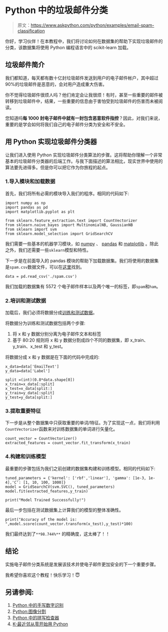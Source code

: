 # Python 中的垃圾邮件分类

> 原文：<https://www.askpython.com/python/examples/email-spam-classification>

你好，学习伙伴！在本教程中，我们将讨论如何在数据集的帮助下实现垃圾邮件的分类，该数据集将使用 Python 编程语言中的 scikit-learn 加载。

## 垃圾邮件简介

我们都知道，每天都有数十亿封垃圾邮件发送到用户的电子邮件帐户，其中超过 90%的垃圾邮件是恶意的，会对用户造成重大伤害。

你不觉得垃圾邮件很烦人吗？他们肯定会让我很烦！有时，甚至一些重要的邮件被转移到垃圾邮件中，结果，一些重要的信息由于害怕受到垃圾邮件的伤害而未被阅读。

您知道吗**每 1000 封电子邮件中就有一封包含恶意软件指控**？因此，对我们来说，重要的是学会如何将我们自己的电子邮件分类为安全和不安全。

## 用 Python 实现垃圾邮件分类器

让我们进入使用 Python 实现垃圾邮件分类算法的步骤。这将帮助你理解一个非常基本的垃圾邮件分类器的后端工作。与我下面描述的算法相比，现实世界中使用的算法要先进得多。但是你可以把它作为你旅程的起点。

### 1.导入模块和加载数据

首先，我们将所有必需的模块导入我们的程序。相同的代码如下:

```
import numpy as np
import pandas as pd
import matplotlib.pyplot as plt

from sklearn.feature_extraction.text import CountVectorizer
from sklearn.naive_bayes import MultinomialNB, GaussianNB
from sklearn import svm
from sklearn.model_selection import GridSearchCV

```

我们需要一些基本的机器学习模块，如 [numpy](https://www.askpython.com/python-modules/numpy/numpy-bitwise-operations) 、 [pandas](https://www.askpython.com/python-modules/pandas/python-pandas-module-tutorial) 和 [matplotlib](https://www.askpython.com/python-modules/matplotlib/python-matplotlib) 。除此之外，我们还需要一些`sklearn`模型和特性。

下一步是在前面导入的 pandas 模块的帮助下加载数据集。我们将使用的数据集是`spam.csv`数据文件，可以在[这里](https://www.kaggle.com/uciml/sms-spam-collection-dataset)找到。

```
data = pd.read_csv('./spam.csv')

```

我们加载的数据集有 5572 个电子邮件样本以及两个唯一的标签，即`spam`和`ham`。

### 2.培训和测试数据

加载后，我们必须将数据分成[训练和测试数据](https://www.askpython.com/python/examples/split-data-training-and-testing-set)。

将数据分为训练和测试数据包括两个步骤:

1.  将 x 和 y 数据分别分离为电子邮件文本和标签
2.  基于 80:20 规则将 x 和 y 数据分割成四个不同的数据集，即 x_train、y_train、x_test 和 y_test。

将数据分成 x 和 y 数据是在下面的代码中完成的:

```
x_data=data['EmailText']
y_data=data['Label']

split =(int)(0.8*data.shape[0])
x_train=x_data[:split]
x_test=x_data[split:]
y_train=y_data[:split]
y_test=y_data[split:]

```

### 3.提取重要特征

下一步是从整个数据集中只获取重要的单词/特征。为了实现这一点，我们将利用`CountVectorizer`函数来对训练数据集的单词进行矢量化。

```
count_vector = CountVectorizer()  
extracted_features = count_vector.fit_transform(x_train)

```

### 4.构建和训练模型

最重要的步骤包括为我们之前创建的数据集构建和训练模型。相同的代码如下:

```
tuned_parameters = {'kernel': ['rbf','linear'], 'gamma': [1e-3, 1e-4],'C': [1, 10, 100, 1000]}
model = GridSearchCV(svm.SVC(), tuned_parameters)
model.fit(extracted_features,y_train)

print("Model Trained Successfully!")

```

最后一步包括在测试数据集上计算我们的模型的整体准确性。

```
print("Accuracy of the model is: ",model.score(count_vector.transform(x_test),y_test)*100)

```

我们最终达到了`**98.744%**` 的精确度，这太棒了！！

## 结论

实施电子邮件分类系统是发展该技术并使电子邮件更加安全的下一个重要步骤。

我希望你喜欢这个教程！快乐学习！😇

## 另请参阅:

1.  [Python 中的手写数字识别](https://www.askpython.com/python/examples/handwritten-digit-recognition)
2.  [Python:图像分割](https://www.askpython.com/python/examples/image-segmentation)
3.  [Python 中的拼写检查器](https://www.askpython.com/python/examples/spell-checker-in-python)
4.  [K-最近邻从零开始用 Python](https://www.askpython.com/python/examples/k-nearest-neighbors-from-scratch)